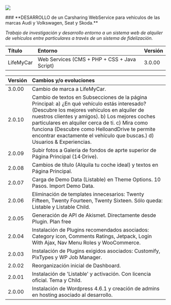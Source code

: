 <p align="left">
<img src="https://s14.postimg.org/o92ijo4o1/lifemycargithub.png">
</p>
### **DESARROLLO de un Carsharing WebService para vehículos de las marcas Audi y Volkswagen, Seat y Skoda.**

_Trabajo de investigación y desarrollo entorno a un sistema web de alquiler de vehículos entre particulares a través de un sistema de fidelización._

| Título | Entorno | Versión |
|:------------- |:---------------|:---------------|
| LifeMyCar     | Web Services (CMS + PHP + CSS + Java Script) |3.0.00|




| Versión |Cambios y/o evoluciones |
|:------------- |:---------------|
|3.0.00    | Cambio de marca a LifeMyCar.| 
| 2.0.10    | Cambio de textos en Subsecciones de la página Principal: a) ¿En qué vehículo estás interesado? (Descubre los mejores vehículos en alquiler de nuestros clientes y amigos). b) Los mejores coches particulares en alquiler cerca de ti. c) Mira como funciona (Descubre como HelloandDrive te permite encontrar exactamente el vehículo que buscas.) d) Usuarios & Experiencias.| 
| 2.0.09    | Subir fotos a Galeria de fondos de aprte superior de Página Principal (14·Drive). | 
| 2.0.08    | Cambios de título (Alquila tu coche ideal) y textos en Página Principal. | 
| 2.0.07    | Carga de Demo Data (Listable) en Theme Options. 10 Pasos. Import Demo Data. | 
| 2.0.06    | Eliminación de templates innecesarios: Twenty Fifteen, Twenty Fourteen, Twenty Sixteen. Sólo queda: Listable y Listable Child.| 
| 2.0.05    | Generación de API de Akismet. Directamente desde Plugin. Plan free| 
| 2.0.04    | Instalación de Plugins recomendados asociados: Category icon, Comments Ratings, Jetpack, Login With Ajax, Nav Menu Roles y WooCommerce.| 
| 2.0.03    | Instalación de Plugins exigidos asociados: Customify, PixTypes y WP Job Manager.| 
| 2.0.02    | Reorganización inicial de Dashboard.| 
| 2.0.01    | Instalación de 'Listable' y activación. Con licencia oficial. Tema y Child.| 
| 2.0.00    | Instalación de Wordpress 4.6.1 y creación de admins en hosting asociado al desarrollo.| 



